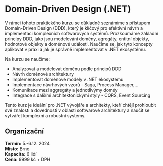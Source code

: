 # Domain-Driven Design (.NET)
V rámci tohoto praktického kurzu se důkladně seznámíme s přístupem Domain-Driven Design (DDD), který je klíčový pro efektivní návrh a implementaci komplexních softwarových systémů. Prozkoumáme základní principy DDD, jako jsou modelování domény, agregáty, entitní objekty, hodnotové objekty a doménové události. Naučíme se, jak tyto koncepty aplikovat v praxi a jak je správně implementovat v .NET ekosystému.



Na kurzu se naučíme:
* Analyzovat a modelovat doménu podle principů DDD
* Návrh doménové architektury
* Implementovat doménové modely v .NET ekosystému
* Implementace návrhových vzorů - Saga, Process Manager,...
* Komunikace mezi aggregáty a jednotlivýmy doméy
* Integrace s dalšími architektonickými styly - CQRS, Event Sourcing


Tento kurz je ideální pro .NET vývojáře a architekty, kteří chtějí prohloubit své znalosti a dovednosti v oblasti softwarové architektury a naučit se vytvářet komplexní a robustní systémy.


## Organizační  
**Termín:** 5.-6.12. 2024  
**Místo:** Brno  
**Kapacita:** 6 lidí  
**Cena:** 9999 kč + DPH


